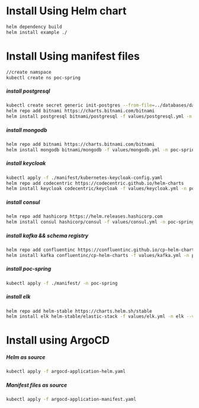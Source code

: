 # Install Using Helm chart

```bash
helm dependency build
helm install example ./ 
```


# Install Using manifest files

```bash
//create namspace
kubectl create ns poc-spring
```

##### install postgresql
```bash
kubectl create secret generic init-postgres --from-file=../databases/data/postgres-entrypoint/init-postgres.sql -n poc-spring 
helm repo add bitnami https://charts.bitnami.com/bitnami
helm install postgresql bitnami/postgresql -f values/postgresql.yml -n poc-spring --version 10.2.4
```

##### install mongodb
```bash
helm repo add bitnami https://charts.bitnami.com/bitnami
helm install mongodb bitnami/mongodb -f values/mongodb.yml -n poc-spring --version 10.5.0
```

##### install keycloak
```bash
kubectl apply -f ./manifest/kubernetes-keycloak-config.yaml
helm repo add codecentric https://codecentric.github.io/helm-charts
helm install keycloak codecentric/keycloak -f values/keycloak.yml -n poc-spring --version 10.3.0
```

##### install consul
```bash
helm repo add hashicorp https://helm.releases.hashicorp.com
helm install consul hashicorp/consul -f values/consul.yml -n poc-spring --version 0.20.1
```

##### install kafka && schema registry
```bash
helm repo add confluentinc https://confluentinc.github.io/cp-helm-charts/
helm install kafka confluentinc/cp-helm-charts -f values/kafka.yml -n poc-spring --version 0.6.0
```

##### install poc-spring
```bash
kubectl apply -f ./manifest/ -n poc-spring
```

##### install elk
```bash
helm repo add helm-stable https://charts.helm.sh/stable
helm install elk helm-stable/elastic-stack -f values/elk.yml -n elk --version 2.0.6
```

# Install using ArgoCD

##### Helm as source
```bash
kubectl apply -f argocd-application-helm.yaml
```
##### Manifest files as source
```bash
kubectl apply -f argocd-application-manifest.yaml
```
